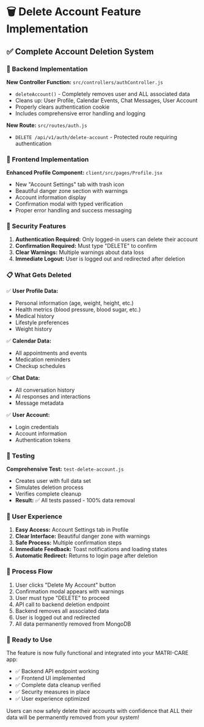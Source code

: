 # 🗑️ Delete Account Feature Implementation

## ✅ Complete Account Deletion System

### 🔧 Backend Implementation

**New Controller Function:** `src/controllers/authController.js`
- `deleteAccount()` - Completely removes user and ALL associated data
- Cleans up: User Profile, Calendar Events, Chat Messages, User Account
- Properly clears authentication cookie
- Includes comprehensive error handling and logging

**New Route:** `src/routes/auth.js`
- `DELETE /api/v1/auth/delete-account` - Protected route requiring authentication

### 🎨 Frontend Implementation

**Enhanced Profile Component:** `client/src/pages/Profile.jsx`
- New "Account Settings" tab with trash icon
- Beautiful danger zone section with warnings
- Account information display
- Confirmation modal with typed verification
- Proper error handling and success messaging

### 🔐 Security Features

1. **Authentication Required:** Only logged-in users can delete their account
2. **Confirmation Required:** Must type "DELETE" to confirm
3. **Clear Warnings:** Multiple warnings about data loss
4. **Immediate Logout:** User is logged out and redirected after deletion

### 📋 What Gets Deleted

✅ **User Profile Data:**
- Personal information (age, weight, height, etc.)
- Health metrics (blood pressure, blood sugar, etc.)
- Medical history
- Lifestyle preferences
- Weight history

✅ **Calendar Data:**
- All appointments and events
- Medication reminders
- Checkup schedules

✅ **Chat Data:**
- All conversation history
- AI responses and interactions
- Message metadata

✅ **User Account:**
- Login credentials
- Account information
- Authentication tokens

### 🧪 Testing

**Comprehensive Test:** `test-delete-account.js`
- Creates user with full data set
- Simulates deletion process
- Verifies complete cleanup
- **Result:** ✅ All tests passed - 100% data removal

### 🎯 User Experience

1. **Easy Access:** Account Settings tab in Profile
2. **Clear Interface:** Beautiful danger zone with warnings
3. **Safe Process:** Multiple confirmation steps
4. **Immediate Feedback:** Toast notifications and loading states
5. **Automatic Redirect:** Returns to login page after deletion

### 🔄 Process Flow

1. User clicks "Delete My Account" button
2. Confirmation modal appears with warnings
3. User must type "DELETE" to proceed
4. API call to backend deletion endpoint
5. Backend removes all associated data
6. User is logged out and redirected
7. All data permanently removed from MongoDB

### 🚀 Ready to Use

The feature is now fully functional and integrated into your MATRI-CARE app:

- ✅ Backend API endpoint working
- ✅ Frontend UI implemented
- ✅ Complete data cleanup verified
- ✅ Security measures in place
- ✅ User experience optimized

Users can now safely delete their accounts with confidence that ALL their data will be permanently removed from your system!